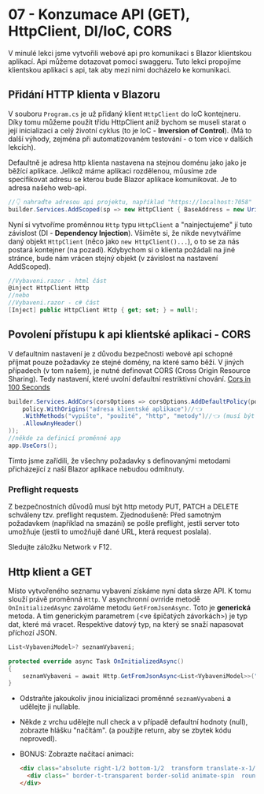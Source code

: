 # 07 - Konzumace API (GET), HttpClient, DI/IoC, CORS

V minulé lekci jsme vytvořili webové api pro komunikaci s Blazor klientskou aplikací. Api můžeme dotazovat pomocí swaggeru. Tuto lekci propojíme klientskou aplikaci s api, tak aby mezi nimi docházelo ke komunikaci.

## Přidání HTTP klienta v Blazoru

V souboru `Program.cs` je už přidaný klient `HttpClient` do IoC kontejneru. Díky tomu můžeme použít třídu HttpClient aniž bychom se museli starat o její inicializaci a celý životní cyklus (to je IoC - **Inversion of Control**). (Má to další výhody, zejména při automatizovaném testování - o tom více v dalších lekcích).

Defaultně je adresa http klienta nastavena na stejnou doménu jako jako je běžící aplikace. Jelikož máme aplikaci rozdělenou, můusíme zde specifikovat adresu se kterou bude Blazor aplikace komunikovat. Je to adresa našeho web-api.

```csharp
//👇 nahraďte adresou api projektu, například "https://localhost:7058"
builder.Services.AddScoped(sp => new HttpClient { BaseAddress = new Uri(builder.HostEnvironment.BaseAddress) });
```

Nyní si vytvoříme proměnnou `Http` typu `HttpClient` a "nainjectujeme" jí tuto závislost (DI - **Dependency Injection**). Všiměte si, že nikde nevytváříme daný objekt `HttpClient` (něco jako `new HttpClient()...`), o to se za nás postará kontejner (na pozadí). Kdybychom si o klienta požádali na jiné stránce, bude nám vrácen stejný objekt (v závislost na nastavení AddScoped).

```csharp
//Vybaveni.razor - html část
@inject HttpClient Http
//nebo
//Vybaveni.razor - c# část
[Inject] public HttpClient Http { get; set; } = null!;
```

## Povolení přístupu k api klientské aplikaci - CORS

V defaultním nastavení je z důvodu bezpečnosti webové api schopné příjmat pouze požadavky ze stejné domény, na které samo běží. V jiných případech (v tom našem), je nutné definovat CORS (Cross Origin Resource Sharing). Tedy nastavení, které uvolní defaultní restriktivní chování. [Cors in 100 Seconds](https://www.youtube.com/watch?v=4KHiSt0oLJ0)

```csharp
builder.Services.AddCors(corsOptions => corsOptions.AddDefaultPolicy(policy =>
    policy.WithOrigins("adresa klientské aplikace")//👈
    .WithMethods("vypište", "použité", "http", "metody")//👈 (musí být UPPERCASE)
    .AllowAnyHeader()
));
//někde za definicí proměnné app
app.UseCors();
```

Tímto jsme zařídili, že všechny požadavky s definovanými metodami přicházející z naší Blazor aplikace nebudou odmítnuty.

### Preflight requests

Z bezpečnostních důvodů musí být http metody PUT, PATCH a DELETE schváleny tzv. preflight requstem. Zjednodušeně: Před samotným požadavkem (například na smazání) se pošle preflight, jestli server toto umožňuje (jestli to umožňujě dané URL, která request poslala).

Sledujte záložku Network v F12.

## Http klient a GET

Místo vytvořeného seznamu vybavení získáme nyní data skrze API. K tomu slouží právě proměnná `Http`. V asynchronní ovrride metodě `OnInitializedAsync` zavoláme metodu `GetFromJsonAsync`. Toto je **generická** metoda. A tím generickým parametrem (<ve špičatých závorkách>) je typ dat, které má vracet. Respektive datový typ, na který se snaží napasovat příchozí JSON.

```csharp
List<VybaveniModel>? seznamVybaveni;

protected override async Task OnInitializedAsync()
{
    seznamVybaveni = await Http.GetFromJsonAsync<List<VybaveniModel>>("vybaveni");
}
```

- Odstraňte jakoukoliv jinou inicializaci proměnné `seznamVyvabeni` a udělejte ji nullable.
- Někde z vrchu udělejte null check a v případě defaultní hodnoty (null), zobrazte hlášku "načítám". (a použijte return, aby se zbytek kódu neprovedl).
- BONUS: Zobrazte načítací animaci:
  
  ```html
  <div class="absolute right-1/2 bottom-1/2  transform translate-x-1/2 translate-y-1/2 ">
    <div class=" border-t-transparent border-solid animate-spin  rounded-full border-teal-600 border-8 h-16 w-16"></div>
  </div>
  ```
